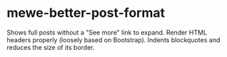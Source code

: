 # mewe-better-post-format
Shows full posts without a "See more" link to expand.  Render HTML headers properly (loosely based on Bootstrap). Indents blockquotes and reduces the size of its border.

